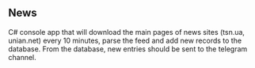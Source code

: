 ## News
C# console app that will download the main pages of news sites (tsn.ua, unian.net) every 10 minutes, parse the feed and add new records to the database.
From the database, new entries should be sent to the telegram channel.
